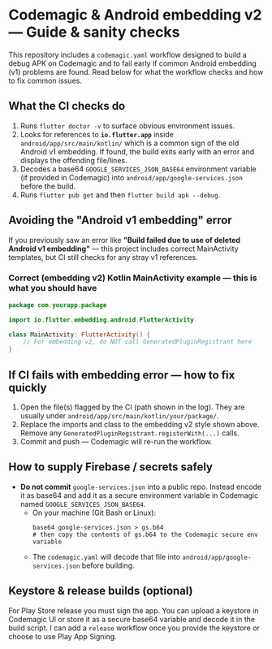 
# Codemagic & Android embedding v2 — Guide & sanity checks

This repository includes a `codemagic.yaml` workflow designed to build a debug APK on Codemagic and to fail early if common Android embedding (v1) problems are found. Read below for what the workflow checks and how to fix common issues.

## What the CI checks do
1. Runs `flutter doctor -v` to surface obvious environment issues.
2. Looks for references to **`io.flutter.app`** inside `android/app/src/main/kotlin/` which is a common sign of the old Android v1 embedding. If found, the build exits early with an error and displays the offending file/lines.
3. Decodes a base64 `GOOGLE_SERVICES_JSON_BASE64` environment variable (if provided in Codemagic) into `android/app/google-services.json` before the build.
4. Runs `flutter pub get` and then `flutter build apk --debug`.

## Avoiding the "Android v1 embedding" error
If you previously saw an error like **"Build failed due to use of deleted Android v1 embedding"** — this project includes correct MainActivity templates, but CI still checks for any stray v1 references.

### Correct (embedding v2) Kotlin MainActivity example — **this is what you should have**
```kotlin
package com.yourapp.package

import io.flutter.embedding.android.FlutterActivity

class MainActivity: FlutterActivity() {
    // For embedding v2, do NOT call GeneratedPluginRegistrant here
}
```

## If CI fails with embedding error — how to fix quickly
1. Open the file(s) flagged by the CI (path shown in the log). They are usually under `android/app/src/main/kotlin/your/package/`.
2. Replace the imports and class to the embedding v2 style shown above. Remove any `GeneratedPluginRegistrant.registerWith(...)` calls.
3. Commit and push — Codemagic will re-run the workflow.

## How to supply Firebase / secrets safely
- **Do not commit** `google-services.json` into a public repo. Instead encode it as base64 and add it as a secure environment variable in Codemagic named `GOOGLE_SERVICES_JSON_BASE64`.
  - On your machine (Git Bash or Linux):
    ```
    base64 google-services.json > gs.b64
    # then copy the contents of gs.b64 to the Codemagic secure env variable
    ```
  - The `codemagic.yaml` will decode that file into `android/app/google-services.json` before building.

## Keystore & release builds (optional)
For Play Store release you must sign the app. You can upload a keystore in Codemagic UI or store it as a secure base64 variable and decode it in the build script. I can add a `release` workflow once you provide the keystore or choose to use Play App Signing.

